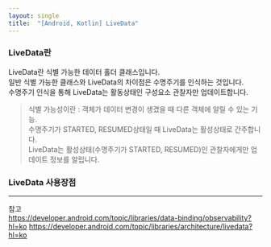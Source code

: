 ```yaml
---
layout: single
title:  "[Android, Kotlin] LiveData"
---
```


### LiveData란  
LiveData란 식별 가능한 데이터 홀더 클래스입니다.  
일반 식별 가능한 클래스와 LiveData의 차이점은 수명주기를 인식하는 것입니다.  
수명주기 인식을 통해 LiveData는 활동상태인 구성요소 관찰자만 업데이트합니다.  
>식별 가능성이란 : 객체가 데이터 변경이 생겼을 때 다른 객체에 알릴 수 있는 기능.  
수명주기가 STARTED, RESUMED상태일 때 LiveData는 활성상태로 간주합니다.  
LiveData는 활성상태(수명주기가 STARTED, RESUMED)인 관찰자에게만 업데이트 정보를 알립니다.

### LiveData 사용장점


***
참고  
<https://developer.android.com/topic/libraries/data-binding/observability?hl=ko>
<https://developer.android.com/topic/libraries/architecture/livedata?hl=ko>

